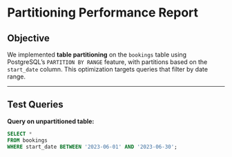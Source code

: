# Partitioning Performance Report

## Objective
We implemented **table partitioning** on the `bookings` table using PostgreSQL’s `PARTITION BY RANGE` feature, with partitions based on the `start_date` column. This optimization targets queries that filter by date range.

---

## Test Queries

**Query on unpartitioned table:**
```sql
SELECT * 
FROM bookings
WHERE start_date BETWEEN '2023-06-01' AND '2023-06-30';
